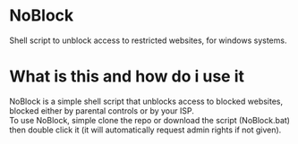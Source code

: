 # NoBlock
Shell script to unblock access to restricted websites, for windows systems.

# What is this and how do i use it
NoBlock is a simple shell script that unblocks access to blocked websites, blocked either by parental controls or by your ISP. <br>
To use NoBlock, simple clone the repo or download the script (NoBlock.bat) then double click it (it will automatically request admin rights if not given).
